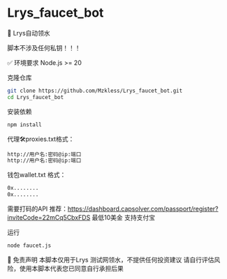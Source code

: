 # Lrys_faucet_bot
🧾 Lrys自动领水

脚本不涉及任何私钥！！！

✅ 环境要求
Node.js >= 20

克隆仓库
```bash
git clone https://github.com/Mzkless/Lrys_faucet_bot.git
cd Lrys_faucet_bot
```

安装依赖
```bash
npm install
```

代理🛠proxies.txt格式：
```bash
http://用户名:密码@ip:端口
http://用户名:密码@ip:端口
```
钱包wallet.txt 格式：
```bash
0x........
0x........
```

需要打码的API 推荐：https://dashboard.capsolver.com/passport/register?inviteCode=22mCq5CbxFDS 最低10美金 支持支付宝

运行
```bash
node faucet.js
```


📄 免责声明
本脚本仅用于Lrys 测试网领水，不提供任何投资建议
请自行评估风险，使用本脚本代表您已同意自行承担后果
